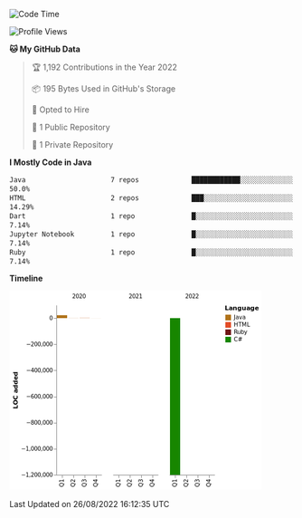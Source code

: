 <!--START_SECTION:waka-->
![Code Time](http://img.shields.io/badge/Code%20Time-2%20hrs%2029%20mins-blue)

![Profile Views](http://img.shields.io/badge/Profile%20Views-47-blue)

**🐱 My GitHub Data** 

> 🏆 1,192 Contributions in the Year 2022
 > 
> 📦 195 Bytes Used in GitHub's Storage 
 > 
> 💼 Opted to Hire
 > 
> 📜 1 Public Repository 
 > 
> 🔑 1 Private Repository 
 > 
**I Mostly Code in Java** 

```text
Java                     7 repos             ████████████░░░░░░░░░░░░░   50.0% 
HTML                     2 repos             ███░░░░░░░░░░░░░░░░░░░░░░   14.29% 
Dart                     1 repo              █░░░░░░░░░░░░░░░░░░░░░░░░   7.14% 
Jupyter Notebook         1 repo              █░░░░░░░░░░░░░░░░░░░░░░░░   7.14% 
Ruby                     1 repo              █░░░░░░░░░░░░░░░░░░░░░░░░   7.14%

```


**Timeline**

![Chart not found](https://raw.githubusercontent.com/enginooby/enginooby/main/charts/bar_graph.png) 


 Last Updated on 26/08/2022 16:12:35 UTC
<!--END_SECTION:waka-->
